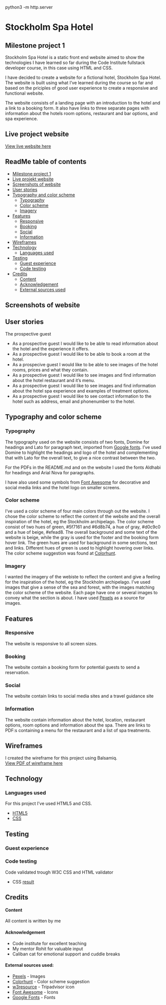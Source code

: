 python3 -m http.server

# Stockholm Spa Hotel

## Milestone project 1

Stockholm Spa Hotel is a static front end website aimed to show the technologies I have learned so far during the Code Institute fullstack developer course, in this case using HTML and CSS. 

I have decided to create a website for a fictional hotel, Stockholm Spa Hotel. The website is built using what I’ve learned during the course so far and based on the priciples of good user experience to create a responsive and functional website. 

The website consists of a landing page with an introduction to the hotel and a link to a booking form. It also have links to three separate pages with information about the hotels room options, restaurant and bar options, and spa experience. 

## Live project website
[View live website here](https://emeliemarkkanen.github.io/p1-stockholm-spa-hotel/)

## ReadMe table of contents

- [Milestone project 1](#milestone-projekt-1)
- [Live projekt website](#live-projekt-website)
- [Screenshots of website](screenshots-of-webiste)
- [User stories](#user-stories)
- [Typography and color scheme](#typography-and-color-scheme)
    - [Typography](#typography)
    - [Color scheme](#color-scheme)
    - [Imagery](#imagery)
- [Features](#features)
    - [Responsive](#responsive)
    - [Booking](#booking)
    - [Social](#social)
    - [Information](#information)
- [Wireframes](#wireframes)
- [Technology](#technology)
    - [Languages used](#languages-used)
- [Testing](#testing)
    - [Guest experience](#guest-experience)
    - [Code testing](#code-testing)
- [Credits](#credits)
    - [Content](#content)
    - [Acknowledgement](#acknowledgement)
    - [External sources used](#external-sources-used)


## Screenshots of website

## User stories

The prospective guest

- As a prospective guest I would like to be able to read information about the hotel and the experience it offers.
- As a prospective guest I would like to be able to book a room at the hotel. 
- As a prospecive guest I would like to be able to see images of the hotel rooms, prices and what they contain.
- As a prospective guest I would like to see images and find information about the hotel restaurant and it’s menu.
- As a prospective guest I would like to see images and find information about the hotel spa experience and examples of treatment options. 
- As a prospective guest I would like to see contact information to the hotel such as address, email and phonenumber to the hotel. 

## Typography and color scheme 

### Typography
The typography used on the website consists of two fonts, Domine for headings and Lato for paragraph text, imported from [Google fonts](https://fonts.google.com/).
I’ve used Domine to highlight the headings and logo of the hotel and complementing that with Lato for the overall text, to give a nice contrast between the two.

For the PDFs in the README.md and on the website I used the fonts Aldhabi for headings and Arial Nova for paragraphs. 

I have also used some symbols from [Font Awesome](https://fontawesome.com/) for decorative and social media links and the hotel logo on smaller screens.

### Color scheme
I’ve used a color scheme of four main colors through out the website. I chose the color scheme to reflect the content of the website and the overall inspiration of the hotel, eg the Stockholm archipelago. 
The color scheme consist of two hues of green, #5f7161 and #6d8b74, a hue of gray, #d0c9c0 and a hue of beige, #efead8. 
The overall background and some text of the website is beige, while the gray is used for the footer and the booking form hover link. The green hues are used for background in some sections, text and links. Different hues of green is used to highlight hovering over links. 
The color scheme suggestion was found at [Colorhunt](https://colorhunt.co/palette/5f71616d8b74efead8d0c9c0). 

### Imagery
I wanted the imagery of the webiste to reflect the content and give a feeling for the inspiration of the hotel, eg the Stockholm archipelago. I've used images that give a sense of the sea and forest, with the images matching the color scheme of the website. 
Each page have one or several images to convey what the section is about. 
I have used [Pexels](https://www.pexels.com/sv-se/) as a source for images. 

## Features

### Responsive
The website is responsive to all screen sizes.

### Booking
The website contain a booking form for potential guests to send a reservation.

### Social
The website contain links to social media sites and a travel guidance site

### Information
The website contain information about the hotel, location, restaurant options, room options and information about the spa. There are links to PDF:s containing a menu for the restaurant and a list of spa treatments. 

## Wireframes

I created the wireframe for this project using Balsamiq.
<br>
[View PDF of wireframe here](https://github.com/EmelieMarkkanen/p1-stockholm-spa-hotel/blob/main/assets/images/pdf/Stockholm%20spa%20hotel%20wireframe.pdf)

## Technology

### Languages used
For this project I’ve used HTML5 and CSS. 

- [HTML5](https://sv.wikipedia.org/wiki/HTML5)
- [CSS](https://sv.wikipedia.org/wiki/Cascading_Style_Sheets)

## Testing

### Guest experience

### Code testing

Code validated trough W3C CSS and HTML validator
- CSS [result]()

## Credits

#### Content 
All content is written by me

#### Acknowledgement
- Code institute for excellent teaching
- My mentor Rohit for valuable input
- Caliban cat for emotional support and cuddle breaks

####  External sources used: 
- [Pexels](https://www.pexels.com/sv-se/) - Images
- [Colorhunt](https://colorhunt.co/palette/5f71616d8b74efead8d0c9c0) - Color scheme suggestion
- [w3resource](https://www.w3resource.com/icon/font-awesome/brand-icons/tripadvisor.php) - Tripadvisor icon
- [Font Awesome](https://fontawesome.com/) - Icons
- [Google Fonts](https://fonts.google.com/) - Fonts